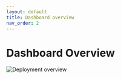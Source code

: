 ```yaml
---
layout: default
title: Dashboard overview
nav_order: 2
---
```


# Dashboard Overview

![Deployment overview]

[Deployment overview]: {{site.baseurl}}/assets/images/dashboard/deployment-overview.png
